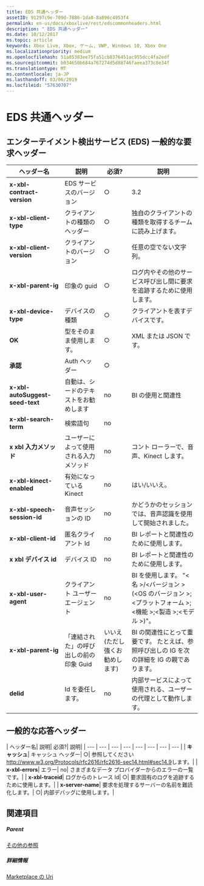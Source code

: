 ```yaml
---
title: EDS 共通ヘッダー
assetID: 91297c9e-709d-7886-1da0-8a896c4953f4
permalink: en-us/docs/xboxlive/rest/edscommonheaders.html
description: " EDS 共通ヘッダー"
ms.date: 10/12/2017
ms.topic: article
keywords: Xbox Live, Xbox, ゲーム, UWP, Windows 10, Xbox One
ms.localizationpriority: medium
ms.openlocfilehash: 51a85383ee75fa51cb8376451ac955dcc4fa2edf
ms.sourcegitcommit: b034650b684a767274d5d88746faeea373c8e34f
ms.translationtype: MT
ms.contentlocale: ja-JP
ms.lasthandoff: 03/06/2019
ms.locfileid: "57630707"
---
```

# <a name="eds-common-headers"></a>EDS 共通ヘッダー

<a id="ID4EO"></a>



## <a name="entertainment-discovery-services-eds-common-request-headers"></a>エンターテイメント検出サービス (EDS) 一般的な要求ヘッダー

| ヘッダー名| 説明| 必須?| 説明|
| --- | --- | --- | --- |
| <b>x-xbl-contract-version</b>| EDS サービスのバージョン| ○| 3.2|
| <b>x-xbl-client-type</b>| クライアントの種類のヘッダー| ○| 独自のクライアントの種類を取得するチームに読み上げます。|
| <b>x-xbl-client-version</b>| クライアントのバージョン| ○| 任意の空でない文字列。|
| <b>x-xbl-parent-ig</b>| 印象の guid| ○| ログ内やその他のサービス呼び出し間に要求を追跡するために使用します。|
| <b>x-xbl-device-type</b>| デバイスの種類| ○| クライアントを表すデバイスです。|
| <b>OK</b>| 型をそのまま使用します。| ○| XML または JSON です。|
| <b>承認</b>| Auth ヘッダー| ○|  |
| <b>x-xbl-autoSuggest-seed-text</b>| 自動は、シードのテキストをお勧めします| no| BI の使用と関連性|
| <b>x-xbl-search-term</b>| 検索語句| no|  |
| <b>x xbl 入力メソッド</b>| ユーザーによって使用される入力メソッド| no| コント ローラーで、音声、Kinect します。|
| <b>x-xbl-kinect-enabled</b>| 有効になっている Kinect| no| はい/いいえ。|
| <b>x-xbl-speech-session-id</b>| 音声セッションの ID| no| かどうかのセッションでは、音声認識を使用して開始されました。|
| <b>x-xbl-client-id</b>| 匿名クライアント Id| no| BI レポートと関連性のために使用します。|
| <b>x xbl デバイス id</b>| デバイス ID| no| BI レポートと関連性のために使用します。|
| <b>x-xbl-user-agent</b>| クライアント ユーザー エージェント| no| BI を使用します。 "&lt;名 >/&lt;バージョン > (&lt;OS のバージョン >;&lt;プラットフォーム >;&lt;機能 >;&lt;製造 >;&lt;モデル >)"。|
| <b>x-xbl-parent-ig</b>| 「連結された」の呼び出しの前の印象 Guid| いいえ (ただし強くお勧めします)| BI の関連性にとって重要です。 たとえば、参照呼び出しの IG を次の詳細を IG の親であります。|
| <b>delid</b>| Id を委任します。| no| 内部サービスによって使用される、ユーザーの代理として動作します。|

## <a name="common-response-headers"></a>一般的な応答ヘッダー

| ヘッダー名| 説明| 必須?| 説明|
| --- | --- | --- | --- | --- | --- | --- | --- |
| <b>キャッシュ</b>| キャッシュ ヘッダー| ○| 参照してください<a href="https://www.w3.org/Protocols/rfc2616/rfc2616-sec14.html#sec14.9"> http://www.w3.org/Protocols/rfc2616/rfc2616-sec14.html#sec14.9</a>します。|
| <b>x-xbl-errors</b>| エラー| no| さまざまなデータ プロバイダーからのエラーの一覧です。|
| <b>x-xbl-traceid</b>| ログからのトレース Id| ○| 要求固有のログを追跡するために使用します。|
| <b>x-server-name</b>| 要求を処理するサーバーの名前を難読化します。| ○| 内部デバッグに使用します。|

<a id="ID4EECAC"></a>


## <a name="see-also"></a>関連項目

<a id="ID4EGCAC"></a>


##### <a name="parent"></a>Parent  

[その他の参照](atoc-xboxlivews-reference-additional.md)


<a id="ID4ESCAC"></a>


##### <a name="further-information"></a>詳細情報

[Marketplace の Uri](../uri/marketplace/atoc-reference-marketplace.md)
